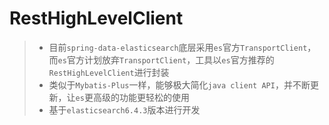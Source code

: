 # RestHighLevelClient

> - 目前`spring-data-elasticsearch`底层采用`es`官方`TransportClient`，而`es`官方计划放弃`TransportClient`，工具以`es`官方推荐的`RestHighLevelClient`进行封装
> - 类似于`Mybatis-Plus`一样，能够极大简化`java client API`，并不断更新，让`es`更高级的功能更轻松的使用
> - 基于`elasticsearch6.4.3`版本进行开发